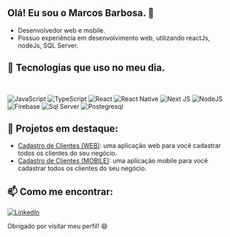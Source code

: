 ## Olá! Eu sou o Marcos Barbosa. 👋
- Desenvolvedor web e mobile.
- Possuo experiência em desenvolvimento web, utilizando reactJs, nodeJs, SQL Server.


## 🚀 Tecnologias que uso no meu dia.
<div style="display: inline_block"><br/>
  
  ![JavaScript](https://img.shields.io/badge/javascript-%23323330.svg?style=for-the-badge&logo=javascript&logoColor=%23F7DF1E) 
  ![TypeScript](https://img.shields.io/badge/typescript-%23007ACC.svg?style=for-the-badge&logo=typescript&logoColor=white) 
  ![React](https://img.shields.io/badge/react-%2320232a.svg?style=for-the-badge&logo=react&logoColor=%2361DAFB) 
  ![React Native](https://img.shields.io/badge/react_native-%2320232a.svg?style=for-the-badge&logo=react&logoColor=%2361DAFB) 
  ![Next JS](https://img.shields.io/badge/Next-black?style=for-the-badge&logo=next.js&logoColor=white)
  ![NodeJS](https://img.shields.io/badge/node.js-6DA55F?style=for-the-badge&logo=node.js&logoColor=white) 
  ![Firebase](https://img.shields.io/badge/firebase-%23039BE5.svg?style=for-the-badge&logo=firebase) 
  ![Sql Server](https://img.shields.io/badge/Microsoft_SQL_Server-CC2927?style=for-the-badge&logo=microsoft-sql-server&logoColor=white)
  ![Postegresql](https://img.shields.io/badge/PostgreSQL-316192?style=for-the-badge&logo=postgresql&logoColor=white) 
  
</div>

## 🔭 Projetos em destaque: 
  - [Cadastro de Clientes (WEB)](https://github.com/marcosmbm/cadastro-clientes-web): uma aplicação web para você cadastrar todos os clientes do seu negócio.
  - [Cadastro de Clientes (MOBILE)](https://github.com/marcosmbm/cadastro-clientes-mobile): uma aplicação mobile para você cadastrar todos os clientes do seu negócio.

## 📫 Como me encontrar:
[![LinkedIn](https://img.shields.io/badge/LinkedIn-%230077B5.svg?logo=linkedin&logoColor=white)](https://www.linkedin.com/in/marcos-barbosa-148224208)

Obrigado por visitar meu perfil! 😄



